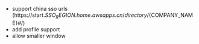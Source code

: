 - support china sso urls (https://start.${SSO_REGION}.home.awsapps.cn/directory/${COMPANY_NAME}#/)
- add profile support
- allow smaller window
